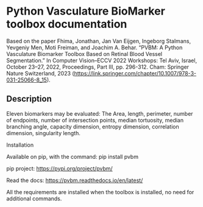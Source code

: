 # Python Vasculature BioMarker toolbox documentation

Based on the paper Fhima, Jonathan, Jan Van Eijgen, Ingeborg Stalmans, Yevgeniy Men, Moti Freiman, and Joachim A. Behar. “PVBM: A Python Vasculature Biomarker Toolbox Based on Retinal Blood Vessel Segmentation.” In Computer Vision–ECCV 2022 Workshops: Tel Aviv, Israel, October 23–27, 2022, Proceedings, Part III, pp. 296-312. Cham: Springer Nature Switzerland, 2023 (https://link.springer.com/chapter/10.1007/978-3-031-25066-8_15).
    
## Description

Eleven biomarkers may be evaluated: The Area, length, perimeter, number of endpoints, number of intersection points, median tortuosity, median branching angle, capacity dimension, entropy dimension, correlation dimension, singularity length.

Installation

Available on pip, with the command: pip install pvbm

pip project: https://pypi.org/project/pvbm/

Read the docs: https://pvbm.readthedocs.io/en/latest/

All the requirements are installed when the toolbox is installed, no need for additional commands.

